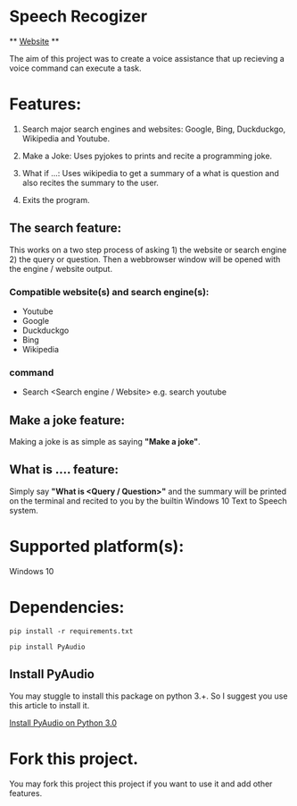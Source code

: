 # Speech Recogizer

** [Website](https://equitek.herokuapp.com) **

The aim of this project was to create a voice assistance that up recieving a voice command can execute a task.

# Features:
1. Search major search engines and websites: Google, Bing, Duckduckgo, Wikipedia and Youtube.

2. Make a Joke: Uses pyjokes to prints and recite a programming joke.

3. What if ...: Uses wikipedia to get a summary of a what is question and also recites the summary to the user.

4. Exits the program.


## The search feature:
This works on a two step process of asking 1) the website or search engine 2) the query or question. Then a webbrowser window will be opened with the engine / website output.

### Compatible website(s) and search engine(s):
* Youtube
* Google
* Duckduckgo
* Bing
* Wikipedia

### command
- Search <Search engine / Website>
	e.g. search youtube

## Make a joke feature:
Making a joke is as simple as saying **"Make a joke"**.

## What is .... feature:
Simply say **"What is <Query / Question>"** and the summary will be printed on the terminal and recited to you by the builtin Windows 10 Text to Speech system.

# Supported platform(s):
Windows 10

# Dependencies:

```
pip install -r requirements.txt
```
```
pip install PyAudio
```

## Install PyAudio
You may stuggle to install this package on python 3.+. So I suggest you use this article to install it.

[Install PyAudio on Python 3.0](https://thetechinfinite.com/2020/07/14/how-to-install-pyaudio-module-in-python-3-0-in-windows/)


# Fork this project.
You may fork this project this project if you want to use it and add other features.